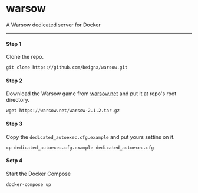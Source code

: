 # warsow
A Warsow dedicated server for Docker

---

#### Step 1
Clone the repo.

`git clone https://github.com/beigna/warsow.git`

#### Step 2
Download the Warsow game from [warsow.net](https://warsow.net/download) and put it at repo's root directory.

`wget https://warsow.net/warsow-2.1.2.tar.gz`

#### Step 3
Copy the `dedicated_autoexec.cfg.example` and put yours settins on it.

`cp dedicated_autoexec.cfg.example dedicated_autoexec.cfg`

#### Setp 4
Start the Docker Compose

`docker-compose up`
